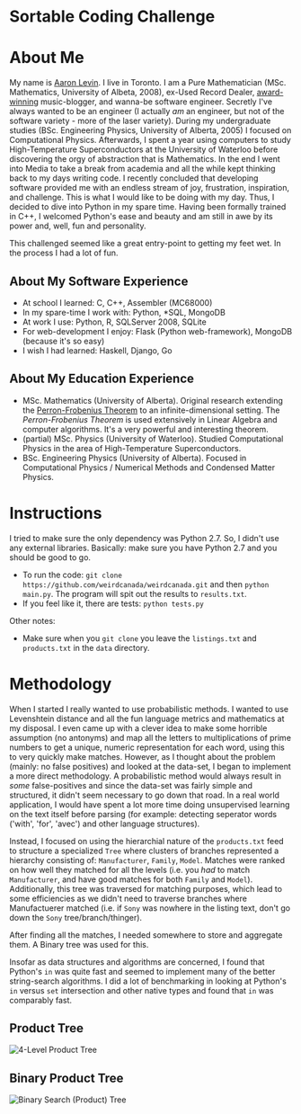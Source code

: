 Sortable Coding Challenge
=========================

# About Me

My name is [Aaron Levin](http://aaronlevin.ca). I live in Toronto. I am a Pure Mathematician (MSc. Mathematics, University of Albeta, 2008), ex-Used Record Dealer, [award-winning](http://music.cbc.ca/#/blogs/2011/3/Edmontons-Weird-Canada-named-Best-Canadian-Music-Site) music-blogger, and wanna-be software engineer. Secretly I've always wanted to be an engineer (I actually *am* an engineer, but not of the software variety - more of the laser variety). During my undergraduate studies (BSc. Engineering Physics, University of Alberta, 2005) I focused on Computational Physics. Afterwards, I spent a year using computers to study High-Temperature Superconductors at the University of Waterloo before discovering the orgy of abstraction that is Mathematics. In the end I went into Media to take a break from academia and all the while kept thinking back to my days writing code. I recently concluded that developing software provided me with an endless stream of joy, frustration, inspiration, and challenge. This is what I would like to be doing with my day. Thus, I decided to dive into Python in my spare time. Having been formally trained in C++, I welcomed Python's ease and beauty and am still in awe by its power and, well, fun and personality.  

This challenged seemed like a great entry-point to getting my feet wet. In the process I had a lot of fun. 

## About My Software Experience

- At school I learned: C, C++, Assembler (MC68000)  
- In my spare-time I work with: Python, \*SQL, MongoDB  
- At work I use: Python, R, SQLServer 2008, SQLite  
- For web-development I enjoy: Flask (Python web-framework), MongoDB (because it's so easy)  
- I wish I had learned: Haskell, Django, Go 

## About My Education Experience

- MSc. Mathematics (University of Alberta). Original research extending the [Perron-Frobenius Theorem](http://en.wikipedia.org/wiki/Perron%E2%80%93Frobenius_theorem) to an infinite-dimensional setting. The *Perron-Frobenius Theorem* is used extensively in Linear Algebra and computer algorithms. It's a very powerful and interesting theorem.
- (partial) MSc. Physics (University of Waterloo). Studied Computational Physics in the area of High-Temperature Superconductors. 
- BSc. Engineering Physics (University of Alberta). Focused in Computational Physics / Numerical Methods and Condensed Matter Physics.   

# Instructions

I tried to make sure the only dependency was Python 2.7. So, I didn't use any external libraries. Basically: make sure you have Python 2.7 and you should be good to go. 

- To run the code: `git clone https://github.com/weirdcanada/weirdcanada.git` and then `python main.py`. The program will spit out the results to `results.txt`. 
- If you feel like it, there are tests: `python tests.py` 

Other notes:

- Make sure when you `git clone` you leave the `listings.txt` and `products.txt` in the `data` directory. 

# Methodology

When I started I really wanted to use probabilistic methods. I wanted to use Levenshtein distance and all the fun language metrics and mathematics at my disposal. I even came up with a clever idea to make some horrible assumption (no antonyms) and map all the letters to multiplications of prime numbers to get a unique, numeric representation for each word, using this to very quickly make matches. However, as I thought about the problem (mainly: no false positives) and looked at the data-set, I began to implement a more direct methodology. A probabilistic method would always result in *some* false-positives and since the data-set was fairly simple and structured, it didn't seem necessary to go down that road. In a real world application, I would have spent a lot more time doing unsupervised learning on the text itself before parsing (for example: detecting seperator words ('with', 'for', 'avec') and other language structures).

Instead, I focused on using the hierarchial nature of the `products.txt` feed to structure a specialized `Tree` where clusters of branches represented a hierarchy consisting of: `Manufacturer`, `Family`, `Model`. Matches were ranked on how well they matched for all the levels (i.e. you *had* to match `Manufacturer`, and have good matches for both `Family` and `Model`). Additionally, this tree was traversed for matching purposes, which lead to some efficiencies as we didn't need to traverse branches where Manufactuerer matched (i.e. if `Sony` was nowhere in the listing text, don't go down the `Sony` tree/branch/thinger). 

After finding all the matches, I needed somewhere to store and aggregate them. A Binary tree was used for this. 

Insofar as data structures and algorithms are concerned, I found that Python's `in` was quite fast and seemed to implement many of the better string-search algorithms. I did a lot of benchmarking in looking at Python's `in` versus `set` intersection and other native types and found that `in` was comparably fast. 

## Product Tree

![4-Level Product Tree](http://weirdcanada.com/binary/images/Product_Tree.png)

## Binary Product Tree

![Binary Search (Product) Tree](http://weirdcanada.com/binary/images/Binary_Search_Product_Tree.png)


